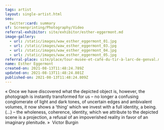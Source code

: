 ```yaml
---
tags: artist
layout: single-artist.html
seo:
  twitter:card: summary
sf: Screenprinting/Photography/Video
referral-exhibitor: site/exhibitor/esther-eggermont.md
image-gallery:
  - url: /static/images/waw_esther_eggermont_01.jpg
  - url: /static/images/waw_esther_eggermont_03.jpg
  - url: /static/images/waw_esther_eggermont_04.jpg
  - url: /static/images/waw_esther_eggermont_05.jpg
referral-place: site/place/tour-musée-et-café-du-tir-à-larc-de-genval.md
name: Esther Eggermont
created-on: 2021-08-13T11:48:24.789Z
updated-on: 2021-08-13T11:48:24.801Z
published-on: 2021-08-13T11:48:24.809Z
---
```

<!--StartFragment-->

« Once we have discovered what the depicted object is, however, the photograph is instantly transformed for us – no longer a confusing conglomerate of light and dark tones, of uncertain edges and ambivalent volumes, it now shows a ‘thing’ which we invest with a full identity, a being. (…) – the wholeness, coherence, identity, which we attribute to the depicted scene is a projection, a refusal of an impoverished reality in favor of an imaginary plenitude. »  Victor Burgin



<!--EndFragment-->